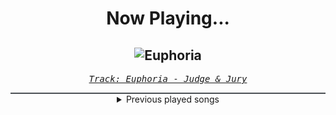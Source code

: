 <div align="center"> 
<h1>Now Playing...</h1>

![Euphoria](https://i.scdn.co/image/ab67616d00001e02b2e49741c39b6ba73a422334)
--
_<samp><a href="https://open.spotify.com/track/40Xn8CZxXDvtyYXXY7Gl1F">Track: Euphoria - Judge & Jury</a></samp>_

<div style="border: 1px #4B5054 solid"></div>
<details>
  <summary>
    Previous played songs
  </summary>
  <table>
    <thead>
      <tr>
        <th>
          Artist
        </th>
        <th>
          Song
        </th>
        <th>
          Link
        </th>
      </tr>
    </thead>
    <tbody>
      <tr><td>Judge & Jury</td><td>Euphoria</td><td><a href="https://open.spotify.com/track/40Xn8CZxXDvtyYXXY7Gl1F">https://open.spotify.com/track/40Xn8CZxXDvtyYXXY7Gl1F</a></td></tr><tr><td>Korn</td><td>Y'all Want a Single</td><td><a href="https://open.spotify.com/track/1AzMYJm6qTAullM3UKuPY9">https://open.spotify.com/track/1AzMYJm6qTAullM3UKuPY9</a></td></tr><tr><td>Korn</td><td>Another Brick in the Wall, Pt. 1, 2, 3 - Pink Floyd Cover</td><td><a href="https://open.spotify.com/track/39SHjPPvNVW2H9rSsGGOPD">https://open.spotify.com/track/39SHjPPvNVW2H9rSsGGOPD</a></td></tr><tr><td>Korn</td><td>Faget</td><td><a href="https://open.spotify.com/track/7kVrQ79jg4nd1r6H9CrmIk">https://open.spotify.com/track/7kVrQ79jg4nd1r6H9CrmIk</a></td></tr><tr><td>Korn</td><td>Somebody Someone</td><td><a href="https://open.spotify.com/track/4V78u7Pbx6G33eej60wwOK">https://open.spotify.com/track/4V78u7Pbx6G33eej60wwOK</a></td></tr><tr><td>Korn</td><td>It's On!</td><td><a href="https://open.spotify.com/track/0e06Zwd1027jFtmrRbXAjl">https://open.spotify.com/track/0e06Zwd1027jFtmrRbXAjl</a></td></tr><tr><td>Korn</td><td>Good God</td><td><a href="https://open.spotify.com/track/5JrajjztyjvkuUB8ZqzUML">https://open.spotify.com/track/5JrajjztyjvkuUB8ZqzUML</a></td></tr><tr><td>Korn</td><td>Forgotten</td><td><a href="https://open.spotify.com/track/00BBwHjAf8WWq4HcOtEJO1">https://open.spotify.com/track/00BBwHjAf8WWq4HcOtEJO1</a></td></tr><tr><td>Korn</td><td>Twist</td><td><a href="https://open.spotify.com/track/07xFWwKPOApMS56ildsV0G">https://open.spotify.com/track/07xFWwKPOApMS56ildsV0G</a></td></tr><tr><td>Korn</td><td>Got the Life</td><td><a href="https://open.spotify.com/track/6nJPHXRpKYv2yqtalEjKy5">https://open.spotify.com/track/6nJPHXRpKYv2yqtalEjKy5</a></td></tr><tr><td>Korn</td><td>All In the Family (feat. Fred Durst)</td><td><a href="https://open.spotify.com/track/7yYvvOB7CuzdVldb6zOk1m">https://open.spotify.com/track/7yYvvOB7CuzdVldb6zOk1m</a></td></tr><tr><td>Korn</td><td>Prey for Me</td><td><a href="https://open.spotify.com/track/1XlGDlukA1wO9SG4gCcHjh">https://open.spotify.com/track/1XlGDlukA1wO9SG4gCcHjh</a></td></tr><tr><td>Korn</td><td>Start The Healing</td><td><a href="https://open.spotify.com/track/3DRSkg7t5Jpa86TPIFGxBr">https://open.spotify.com/track/3DRSkg7t5Jpa86TPIFGxBr</a></td></tr><tr><td>Korn</td><td>Get Up! (feat. Skrillex)</td><td><a href="https://open.spotify.com/track/25EgA1A1OZBRw25Mjyw08g">https://open.spotify.com/track/25EgA1A1OZBRw25Mjyw08g</a></td></tr><tr><td>Korn</td><td>Right Now</td><td><a href="https://open.spotify.com/track/19fYhk0wzXqUOoBqkPsYCP">https://open.spotify.com/track/19fYhk0wzXqUOoBqkPsYCP</a></td></tr><tr><td>Korn</td><td>Freak On a Leash</td><td><a href="https://open.spotify.com/track/6W21LNLz9Sw7sUSNWMSHRu">https://open.spotify.com/track/6W21LNLz9Sw7sUSNWMSHRu</a></td></tr><tr><td>Korn</td><td>Alone I Break</td><td><a href="https://open.spotify.com/track/2f1BjAVy4k8B3pB4qBntHj">https://open.spotify.com/track/2f1BjAVy4k8B3pB4qBntHj</a></td></tr><tr><td>Korn</td><td>You'll Never Find Me</td><td><a href="https://open.spotify.com/track/0xcF2mC6MktbXOT7kRiXoF">https://open.spotify.com/track/0xcF2mC6MktbXOT7kRiXoF</a></td></tr><tr><td>Korn</td><td>Ball Tongue</td><td><a href="https://open.spotify.com/track/5pbfZdAP7xUu354ZQBhTS2">https://open.spotify.com/track/5pbfZdAP7xUu354ZQBhTS2</a></td></tr><tr><td>Korn</td><td>Twisted Transistor</td><td><a href="https://open.spotify.com/track/05NpeTQWnzXS1d8ZqL4YFZ">https://open.spotify.com/track/05NpeTQWnzXS1d8ZqL4YFZ</a></td></tr>
    </tbody>
  </table>
</details>

</div>
